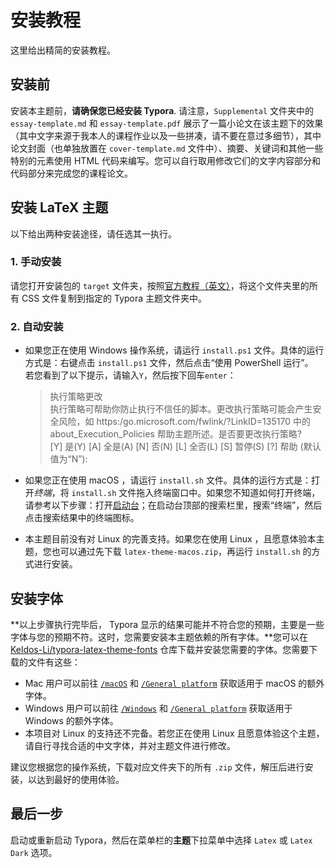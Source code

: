 # 安装教程

这里给出精简的安装教程。  

## 安装前

安装本主题前，**请确保您已经安装 Typora**.
请注意，`Supplemental` 文件夹中的 `essay-template.md` 和 `essay-template.pdf` 展示了一篇小论文在该主题下的效果（其中文字来源于我本人的课程作业以及一些拼凑，请不要在意过多细节），其中论文封面（也单独放置在 `cover-template.md` 文件中）、摘要、关键词和其他一些特别的元素使用 HTML 代码来编写。您可以自行取用修改它们的文字内容部分和代码部分来完成您的课程论文。  

## 安装 LaTeX 主题

以下给出两种安装途径，请任选其一执行。  

### 1. 手动安装

请您打开安装包的 `target` 文件夹，按照[官方教程（英文）](https://theme.typora.io/doc/Install-Theme/)，将这个文件夹里的所有 CSS 文件复制到指定的 Typora 主题文件夹中。 

### 2. 自动安装

- 如果您正在使用 Windows 操作系统，请运行 `install.ps1` 文件。具体的运行方式是：右键点击 `install.ps1` 文件，然后点击“使用 PowerShell 运行”。  
    若您看到了以下提示，请输入`Y`，然后按下回车`enter`：  
    > 执行策略更改  
    > 执行策略可帮助你防止执行不信任的脚本。更改执行策略可能会产生安全风险，如 https:/go.microsoft.com/fwlink/?LinkID=135170 中的 about_Execution_Policies 帮助主题所述。是否要更改执行策略?  
    > [Y] 是(Y)  [A] 全是(A)  [N] 否(N)  [L] 全否(L)  [S] 暂停(S)  [?] 帮助 (默认值为“N”):  

- 如果您正在使用 macOS ，请运行 `install.sh` 文件。具体的运行方式是：打开*终端*，将 `install.sh` 文件拖入终端窗口中。如果您不知道如何打开终端，请参考以下步骤：打开[启动台](https://support.apple.com/zh-cn/HT202635)；在启动台顶部的搜索栏里，搜索“终端”，然后点击搜索结果中的终端图标。  
- 本主题目前没有对 Linux 的完善支持。如果您在使用 Linux ，且愿意体验本主题，您也可以通过先下载 `latex-theme-macos.zip`，再运行 `install.sh` 的方式进行安装。  

## 安装字体

**以上步骤执行完毕后， Typora 显示的结果可能并不符合您的预期，主要是一些字体与您的预期不符。这时，您需要安装本主题依赖的所有字体。**您可以在  [Keldos-Li/typora-latex-theme-fonts](https://github.com/Keldos-Li/typora-latex-theme-fonts) 仓库下载并安装您需要的字体。您需要下载的文件有这些：  

- Mac 用户可以前往 [`/macOS`](https://github.com/Keldos-Li/typora-latex-theme-fonts/tree/main/macOS) 和 [`/General platform`](https://github.com/Keldos-Li/typora-latex-theme-fonts/tree/main/General%20platform) 获取适用于 macOS 的额外字体。  
- Windows 用户可以前往 [`/Windows`](https://github.com/Keldos-Li/typora-latex-theme-fonts/tree/main/Windows) 和 [`/General platform`](https://github.com/Keldos-Li/typora-latex-theme-fonts/tree/main/General%20platform) 获取适用于 Windows 的额外字体。  
- 本项目对 Linux 的支持还不完备。若您正在使用 Linux 且愿意体验这个主题，请自行寻找合适的中文字体，并对主题文件进行修改。  

建议您根据您的操作系统，下载对应文件夹下的所有 `.zip` 文件，解压后进行安装，以达到最好的使用体验。  

## 最后一步

启动或重新启动 Typora，然后在菜单栏的**主题**下拉菜单中选择 `Latex` 或 `Latex Dark` 选项。
